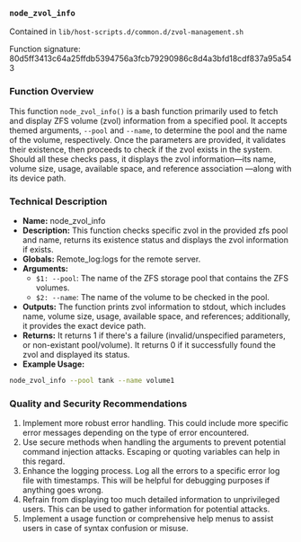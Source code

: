 ### `node_zvol_info`

Contained in `lib/host-scripts.d/common.d/zvol-management.sh`

Function signature: 80d5ff3413c64a25ffdb5394756a3fcb79290986c8d4a3bfd18cdf837a95a543

### Function Overview

This function `node_zvol_info()` is a bash function primarily used to fetch and display ZFS volume (zvol) information from a specified pool. It accepts themed arguments, `--pool` and `--name`, to determine the pool and the name of the volume, respectively. Once the parameters are provided, it validates their existence, then proceeds to check if the zvol exists in the system. Should all these checks pass, it displays the zvol information—its name, volume size, usage, available space, and reference association —along with its device path.

### Technical Description

- **Name:** node_zvol_info
- **Description:** This function checks specific zvol in the provided zfs pool and name, returns its existence status and displays the zvol information if exists. 
- **Globals:** Remote_log:logs for the remote server.
- **Arguments:** 
  - `$1: --pool`: The name of the ZFS storage pool that contains the ZFS volumes.
  - `$2: --name`: The name of the volume to be checked in the pool.
- **Outputs:** The function prints zvol information to stdout, which includes name, volume size, usage, available space, and references; additionally, it provides the exact device path.
- **Returns:** It returns 1 if there's a failure (invalid/unspecified parameters, or non-existant pool/volume). It returns 0 if it successfully found the zvol and displayed its status.
- **Example Usage:**
```bash
node_zvol_info --pool tank --name volume1
```

### Quality and Security Recommendations
1. Implement more robust error handling. This could include more specific error messages depending on the type of error encountered.
2. Use secure methods when handling the arguments to prevent potential command injection attacks. Escaping or quoting variables can help in this regard.
3. Enhance the logging process. Log all the errors to a specific error log file with timestamps. This will be helpful for debugging purposes if anything goes wrong.
4. Refrain from displaying too much detailed information to unprivileged users. This can be used to gather information for potential attacks.
5. Implement a usage function or comprehensive help menus to assist users in case of syntax confusion or misuse.

